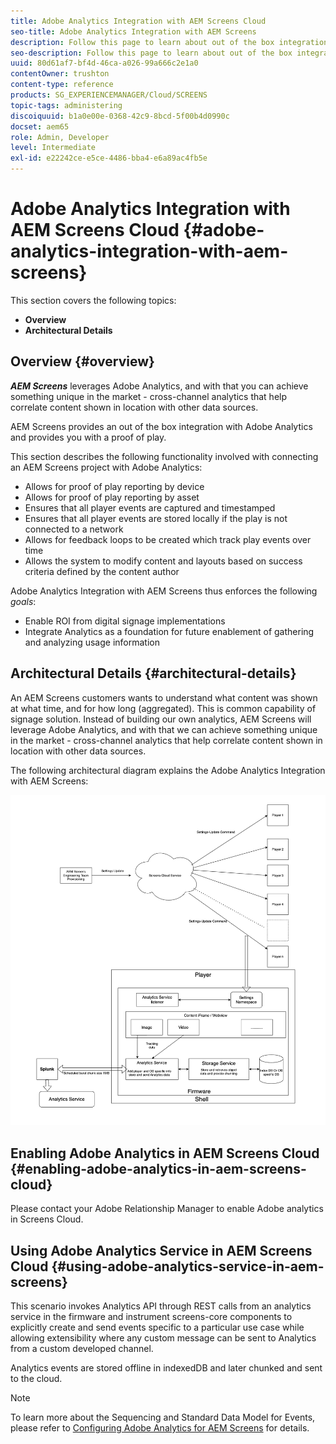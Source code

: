 ```yaml
---
title: Adobe Analytics Integration with AEM Screens Cloud
seo-title: Adobe Analytics Integration with AEM Screens
description: Follow this page to learn about out of the box integration of AEM Screens with Adobe Analytics and provides you with a proof of play.
seo-description: Follow this page to learn about out of the box integration of AEM Screens with Adobe Analytics and provides you with a proof of play.
uuid: 80d61af7-bf4d-46ca-a026-99a666c2e1a0
contentOwner: trushton
content-type: reference
products: SG_EXPERIENCEMANAGER/Cloud/SCREENS
topic-tags: administering
discoiquuid: b1a0e00e-0368-42c9-8bcd-5f00b4d0990c
docset: aem65
role: Admin, Developer
level: Intermediate
exl-id: e22242ce-e5ce-4486-bba4-e6a89ac4fb5e
---
```

# Adobe Analytics Integration with AEM Screens Cloud {#adobe-analytics-integration-with-aem-screens}

This section covers the following topics:

* **Overview**
* **Architectural Details**

## Overview {#overview}

***AEM Screens*** leverages Adobe Analytics, and with that you can achieve something unique in the market - cross-channel analytics that help correlate content shown in location with other data sources.

AEM Screens provides an out of the box integration with Adobe Analytics and provides you with a proof of play.

This section describes the following functionality involved with connecting an AEM Screens project with Adobe Analytics:

* Allows for proof of play reporting by device
* Allows for proof of play reporting by asset
* Ensures that all player events are captured and timestamped
* Ensures that all player events are stored locally if the play is not connected to a network
* Allows for feedback loops to be created which track play events over time
* Allows the system to modify content and layouts based on success criteria defined by the content author

Adobe Analytics Integration with AEM Screens thus enforces the following *goals*:

* Enable ROI from digital signage implementations
* Integrate Analytics as a foundation for future enablement of gathering and analyzing usage information

## Architectural Details {#architectural-details}

An AEM Screens customers wants to understand what content was shown at what time, and for how long (aggregated). This is common capability of signage solution. Instead of building our own analytics, AEM Screens will leverage Adobe Analytics, and with that we can achieve something unique in the market - cross-channel analytics that help correlate content shown in location with other data sources.

The following architectural diagram explains the Adobe Analytics Integration with AEM Screens:

![Integration with Adobe Analytics](/help/screens-cloud/assets/analytics-architecture.png)

## Enabling Adobe Analytics in AEM Screens Cloud {#enabling-adobe-analytics-in-aem-screens-cloud}

Please contact your Adobe Relationship Manager to enable Adobe analytics in Screens Cloud.

## Using Adobe Analytics Service in AEM Screens Cloud {#using-adobe-analytics-service-in-aem-screens}

This scenario invokes Analytics API through REST calls from an analytics service in the firmware and instrument screens-core components to explicitly create and send events specific to a particular use case while allowing extensibility where any custom message can be sent to Analytics from a custom developed channel.

Analytics events are stored offline in indexedDB and later chunked and sent to the cloud.

>[!NOTE]
>To learn more about the Sequencing and Standard Data Model for Events, please refer to [Configuring Adobe Analytics for AEM Screens](https://experienceleague.adobe.com/docs/experience-manager-screens/user-guide/administering/analytics-integration/configuring-adobe-analytics-aem-screens.html) for details.
